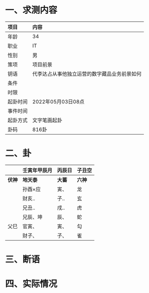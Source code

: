 # 一、求测内容
|项目|内容|
|:-|:-|
|年龄|34|
|职业|IT|
|性别|男|
|策项|项目前景|
|钥语|代李达占从事他独立运营的数字藏品业务前景如何|
|条件||
|时限||
|起卦时间|2022年05月03日08点|
|事件时间||
|起卦方式|文字笔画起卦|
|卦码|816卦|

# 二、卦
||壬寅年甲辰月|丙辰日|子丑空|
|:-|:-|:-|:-|
|**伏神**|**地天泰**|**大蓄**|**六神**|
||孙酉×应|寅、|龙|
||财亥..|子..|玄|
||兄丑..|戌..|虎|
||兄辰、坤|辰、|蛇|
|父巳|官寅、|寅、|勾|
||财子、|子、|雀|


# 三、断语

# 四、实际情况
